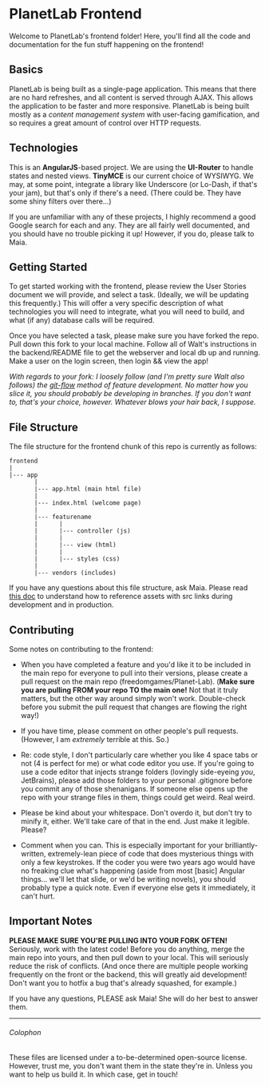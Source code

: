 # PlanetLab Frontend

Welcome to PlanetLab's frontend folder! Here, you'll find all the code and documentation for the fun stuff happening on the frontend!

## Basics

PlanetLab is being built as a single-page application. This means that there are no hard refreshes, and all content is served through AJAX. This allows the application to be faster and more responsive. PlanetLab is being built mostly as a _content management system_ with user-facing gamification, and so requires a great amount of control over HTTP requests.

## Technologies

This is an **AngularJS**-based project. We are using the **UI-Router** to handle states and nested views. **TinyMCE** is our current choice of WYSIWYG. We may, at some point, integrate a library like Underscore (or Lo-Dash, if that's  your jam), but that's only if there's a need. (There could be. They have some shiny filters over there...)

If you are unfamiliar with any of these projects, I highly recommend a good Google search for each and any. They are all fairly well documented, and you should have no trouble picking it up! However, if you do, please talk to Maia.

## Getting Started

To get started working with the frontend, please review the User Stories document we will provide, and select a task. (Ideally, we will be updating this frequently.) This will offer a very specific description of what technologies you will need to integrate, what you will need to build, and what (if any) database calls will be required.

Once you have selected a task, please make sure you have forked the repo. Pull down this fork to your local machine. Follow all of Walt's instructions in the backend/README file to get the webserver and local db up and running. Make a user on the login screen, then login && view the app!

_With regards to your fork: I loosely follow (and I'm pretty sure Walt also follows) the [git-flow](https://github.com/nvie/gitflow) method of feature development. No matter how you slice it, you should probably be developing in branches. If you don't want to, that's  your choice, however. Whatever blows your hair back, I suppose._

## File Structure

The file structure for the frontend chunk of this repo is currently as follows:

    frontend
    |
    |--- app
           |
           |--- app.html (main html file)
           |
           |--- index.html (welcome page)
           |
           |--- featurename
           |      |
           |      |--- controller (js)
           |      |
           |      |--- view (html)
           |      |
           |      |--- styles (css)
           |
           |--- vendors (includes)

If you have any questions about this file structure, ask Maia.
Please read [this doc](app/README.md) to understand how to reference
assets with src links during development and in production.

## Contributing

Some notes on contributing to the frontend:

* When you have completed a feature and you'd like it to be included in the main repo for everyone to pull into their versions, please create a pull request on the main repo (freedomgames/Planet-Lab). (**Make sure you are pulling FROM your repo TO the main one!** Not that it truly matters, but the other way around simply won't work. Double-check before you submit the pull request that changes are flowing the right way!)

* If you have time, please comment on other people's pull requests. (However, I am *extremely* terrible at this. So.)

* Re: code style, I don't particularly care whether you like 4 space tabs or not (4 is perfect for me) or what code editor you use. If you're going to use a code editor that injects strange folders (lovingly side-eyeing _you_, JetBrains), please add those folders to your personal .gitignore before you commit any of those shenanigans. If someone else opens up the repo with your strange files in them, things could get weird. Real weird.

* Please be kind about your whitespace. Don't overdo it, but don't try to minify it, either. We'll take care of that in the end. Just make it legible. Please?

* Comment when you can. This is especially important for your brilliantly-written, extremely-lean piece of code that does mysterious things with only a few keystrokes. If the coder you were two years ago would have no freaking clue what's happening (aside from most [basic] Angular things... we'll let that slide, or we'd be writing novels), you should probably type a quick note. Even if everyone else gets it immediately, it can't hurt.

## Important Notes

**PLEASE MAKE SURE YOU'RE PULLING INTO YOUR FORK OFTEN!** Seriously, work with the latest code! Before you do anything, merge the main repo into yours, and then pull down to your local. This will seriously reduce the risk of conflicts. (And once there are multiple people working frequently on the front or the backend, this will greatly aid development! Don't want you to hotfix a bug that's already squashed, for example.)

If you have any questions, PLEASE ask Maia! She will do her best to answer them.

---

###### Colophon

These files are licensed under a to-be-determined open-source license. However, trust me, you don't want them in the state they're in. Unless you want to help us build it. In which case, get in touch!
